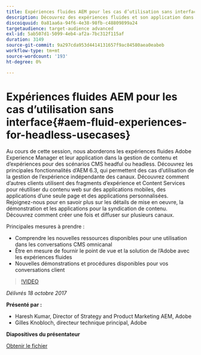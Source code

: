 ```yaml
---
title: Expériences fluides AEM pour les cas d’utilisation sans interface
description: Découvrez des expériences fluides et son application dans la gestion de contenu et d’expériences pour des scénarios CMS headful ou headless. Découvrez les principales fonctionnalités d’AEM 6.3, qui permettent des cas d’utilisation de la gestion de l’expérience indépendante des canaux, et bien plus encore.
discoiquuid: 0a81aa6a-94f6-4e38-98fb-c48809899a24
targetaudience: target-audience advanced
exl-id: 5ab507d1-5099-4eb4-af2a-7bc312f115af
duration: 3149
source-git-commit: 9a297cda953d4414131657f9ac84580aea0eabeb
workflow-type: tm+mt
source-wordcount: '193'
ht-degree: 0%

---
```


# Expériences fluides AEM pour les cas d’utilisation sans interface{#aem-fluid-experiences-for-headless-usecases}

Au cours de cette session, nous aborderons les expériences fluides Adobe Experience Manager et leur application dans la gestion de contenu et d’expériences pour des scénarios CMS headful ou headless. Découvrez les principales fonctionnalités d’AEM 6.3, qui permettent des cas d’utilisation de la gestion de l’expérience indépendante des canaux. Découvrez comment d’autres clients utilisent des fragments d’expérience et Content Services pour réutiliser du contenu web sur des applications mobiles, des applications d’une seule page et des applications personnalisées. Rejoignez-nous pour en savoir plus sur les détails de mise en oeuvre, la démonstration et les applications pour la syndication de contenu. Découvrez comment créer une fois et diffuser sur plusieurs canaux.

Principales mesures à prendre :

* Comprendre les nouvelles ressources disponibles pour une utilisation dans les conversations CMS omnicanal
* Être en mesure de fournir le point de vue et la solution de l’Adobe avec les expériences fluides
* Nouvelles démonstrations et procédures disponibles pour vos conversations client

>[!VIDEO](https://video.tv.adobe.com/v/20495/?quality=9)

*Délivrés 18 octobre 2017*

**Présenté par :**

* Haresh Kumar, Director of Strategy and Product Marketing AEM, Adobe
* Gilles Knobloch, directeur technique principal, Adobe

**Diapositives du présentateur**

[Obtenir le fichier](assets/gems-fluid-experiencesoct1617.pdf)
<!--
[Get back to the Overview](https://helpx.adobe.com/experience-manager/kt/eseminars/gems/aem-index.html)
-->
